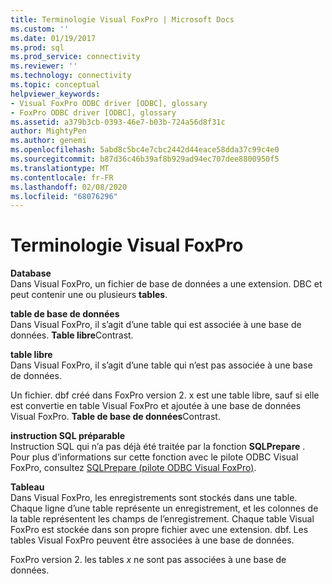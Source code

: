 ```yaml
---
title: Terminologie Visual FoxPro | Microsoft Docs
ms.custom: ''
ms.date: 01/19/2017
ms.prod: sql
ms.prod_service: connectivity
ms.reviewer: ''
ms.technology: connectivity
ms.topic: conceptual
helpviewer_keywords:
- Visual FoxPro ODBC driver [ODBC], glossary
- FoxPro ODBC driver [ODBC], glossary
ms.assetid: a379b3cb-0393-46e7-b03b-724a56d8f31c
author: MightyPen
ms.author: genemi
ms.openlocfilehash: 5abd8c5bc4e7cbc2442d44eace58dda37c99c4e0
ms.sourcegitcommit: b87d36c46b39af8b929ad94ec707dee8800950f5
ms.translationtype: MT
ms.contentlocale: fr-FR
ms.lasthandoff: 02/08/2020
ms.locfileid: "68076296"
---
```

# <a name="visual-foxpro-terminology"></a>Terminologie Visual FoxPro
**Database**  
 Dans Visual FoxPro, un fichier de base de données a une extension. DBC et peut contenir une ou plusieurs **tables**.  
  
 **table de base de données**  
 Dans Visual FoxPro, il s’agit d’une table qui est associée à une base de données. **Table libre**Contrast.  
  
 **table libre**  
 Dans Visual FoxPro, il s’agit d’une table qui n’est pas associée à une base de données.  
  
 Un fichier. dbf créé dans FoxPro version 2. x est une table libre, sauf si elle est convertie en table Visual FoxPro et ajoutée à une base de données Visual FoxPro. **Table de base de données**Contrast.  
  
 **instruction SQL préparable**  
 Instruction SQL qui n’a pas déjà été traitée par la fonction **SQLPrepare** . Pour plus d’informations sur cette fonction avec le pilote ODBC Visual FoxPro, consultez [SQLPrepare (pilote ODBC Visual FoxPro)](../../odbc/microsoft/sqlprepare-visual-foxpro-odbc-driver.md).  
  
 **Tableau**  
 Dans Visual FoxPro, les enregistrements sont stockés dans une table. Chaque ligne d’une table représente un enregistrement, et les colonnes de la table représentent les champs de l’enregistrement. Chaque table Visual FoxPro est stockée dans son propre fichier avec une extension. dbf. Les tables Visual FoxPro peuvent être associées à une base de données.  
  
 FoxPro version 2. les tables *x* ne sont pas associées à une base de données.
